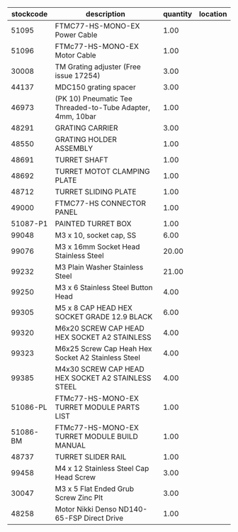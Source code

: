 |stockcode|description|quantity|location|
|---------|-----------|--------|--------|
|51095|FTMC77-HS-MONO-EX Power Cable|1.00||
|51096|FTMc77-HS-MONO-EX Motor Cable|1.00||
|30008|TM Grating adjuster (Free issue 17254)|3.00||
|44137|MDC150 grating spacer|3.00||
|46973|(PK 10) Pneumatic Tee Threaded-to-Tube Adapter, 4mm, 10bar|1.00||
|48291|GRATING CARRIER|3.00||
|48550|GRATING HOLDER ASSEMBLY|1.00||
|48691|TURRET SHAFT|1.00||
|48692|TURRET MOTOT CLAMPING PLATE|1.00||
|48712|TURRET SLIDING PLATE|1.00||
|49000|FTMC77-HS CONNECTOR PANEL|1.00||
|51087-P1|PAINTED TURRET BOX|1.00||
|99048|M3 x 10, socket cap, SS|6.00||
|99076|M3 x 16mm Socket Head Stainless Steel|20.00||
|99232|M3 Plain Washer Stainless Steel|21.00||
|99250|M3 x 6 Stainless Steel Button Head|4.00||
|99305|M5 x 8 CAP HEAD HEX SOCKET GRADE 12.9 BLACK|6.00||
|99320|M6x20 SCREW CAP HEAD HEX SOCKET A2 STAINLESS|4.00||
|99323|M6x25 Screw Cap Heah Hex Socket A2 Stainless Steel|4.00||
|99385|M4x30 SCREW CAP HEAD HEX SOCKET A2 STAINLESS STEEL|4.00||
|51086-PL|FTMc77-HS-MONO-EX TURRET MODULE PARTS LIST|1.00||
|51086-BM|FTMc77-HS-MONO-EX TURRET MODULE BUILD MANUAL|1.00||
|48737|TURRET SLIDER RAIL|1.00||
|99458|M4 x 12 Stainless Steel Cap Head Screw|3.00||
|30047|M3 x 5 Flat Ended Grub Screw Zinc Plt|3.00||
|48258|Motor Nikki Denso ND140-65-FSP Direct Drive|1.00||

